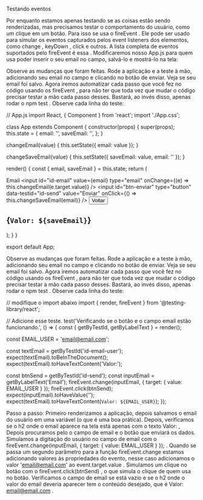 Testando eventos

Por enquanto estamos apenas testando se as coisas estão sendo renderizadas, mas precisamos testar o comportamento do usuário, como um clique em um botão. Para isso se usa o fireEvent . Ele pode ser usado para simular os eventos capturados pelos event listeners dos elementos, como change , keyDown , click e outros. A lista completa de eventos suportados pelo fireEvent é essa . Modificaremos nosso App.js para quem usa poder inserir o seu email no campo, salvá-lo e mostrá-lo na tela:

Observe as mudanças que foram feitas.
Rode a aplicação e a teste à mão, adicionando seu email no campo e clicando no botão de enviar. Veja se seu email foi salvo.
Agora iremos automatizar cada passo que você fez no código usando os fireEvent , para não ter que toda vez que mudar o código precisar testar a mão cada passo desses. Bastará, ao invés disso, apenas rodar o npm test . Observe cada linha do teste:

  // App.js
import React, { Component } from 'react';
import './App.css';

class App extends Component {
  constructor(props) {
    super(props);
    this.state = {
      email: '',
      saveEmail: '',
    };
  }

  changeEmail(value) {
    this.setState({ email: value });
  }

  changeSaveEmail(value) {
    this.setState({ saveEmail: value, email: '' });
  }

  render() {
    const { email, saveEmail } = this.state;
    return (
      <div className="App">
        <label htmlFor="id-email">
          Email
        </label>
        <input
          id="id-email"
          value={email}
          type="email"
          onChange={(e) => this.changeEmail(e.target.value)}
        />
        <input
          id="btn-enviar"
          type="button"
          data-testid="id-send"
          value="Enviar"
          onClick={() => this.changeSaveEmail(email)}
        />
        <input id="btn-id" type="button" value="Voltar" />
        <h2 data-testid="id-email-user">{`Valor: ${saveEmail}`}</h2>
      </div>
    );
  }
}

export default App;

Observe as mudanças que foram feitas.
Rode a aplicação e a teste à mão, adicionando seu email no campo e clicando no botão de enviar. Veja se seu email foi salvo.
Agora iremos automatizar cada passo que você fez no código usando os fireEvent , para não ter que toda vez que mudar o código precisar testar a mão cada passo desses. Bastará, ao invés disso, apenas rodar o npm test . Observe cada linha do teste:

// modifique o import abaixo
import { render, fireEvent } from '@testing-library/react';

// Adicione esse teste.
test('Verificando se o botão e o campo email estão funcionando.', () => {
  const { getByTestId, getByLabelText } = render(<App />);

  const EMAIL_USER = 'email@email.com';

  const textEmail = getByTestId('id-email-user');
  expect(textEmail).toBeInTheDocument();
  expect(textEmail).toHaveTextContent('Valor:');

  const btnSend = getByTestId('id-send');
  const inputEmail = getByLabelText('Email');
  fireEvent.change(inputEmail, { target: { value: EMAIL_USER } });
  fireEvent.click(btnSend);
  expect(inputEmail).toHaveValue('');
  expect(textEmail).toHaveTextContent(`Valor: ${EMAIL_USER}`);
});

Passo a passo:
Primeiro renderizamos a aplicação, depois salvamos o email do usuário em uma variável (o que é uma boa prática).
Depois, verificamos se o h2 onde o email aparece na tela está apenas com o texto Valor: ,
Depois procuramos pelo o campo de email e o botão que enviará os dados.
Simulamos a digitação do usuário no campo de email com o fireEvent.change(inputEmail, { target: { value: EMAIL_USER } }); . Quando se passa um segundo parâmetro para a função fireEvent.change estamos adicionando valores às propriedades do evento, nesse caso adicionamos o valor 'email@email.com' ao event.target.value .
Simulamos um clique no botão com o fireEvent.click(btnSend) , o que simula o clique de quem usa no botão.
Verificamos o campo de email se está vazio e se o h2 onde o valor do email deveria aparecer tem o conteúdo desejado, que é Valor: email@email.com .
